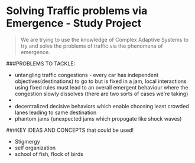 # Solving Traffic problems via Emergence - Study Project

>We are trying to use the knowledge of Complex Adaptive Systems to try and solve the problems of traffic via the phenomena of emergence.

###PROBLEMS TO TACKLE:
* untangling traffic congestions - every car has independent objectives(destinations) to go to but is fixed in a jam, local interactions using fixed rules must lead to an overall emergent behaviour where the congestion slowly dissolves (there are two sorts of cases we're taking)
* 
* decentralized decisive behaviors which enable choosing least crowded lanes leading to same destination
* phantom jams (unexpected jams which propogate like shock waves)

###KEY IDEAS AND CONCEPTS that could be used!
* Stigmergy
* self organization
* school of fish, flock of birds
